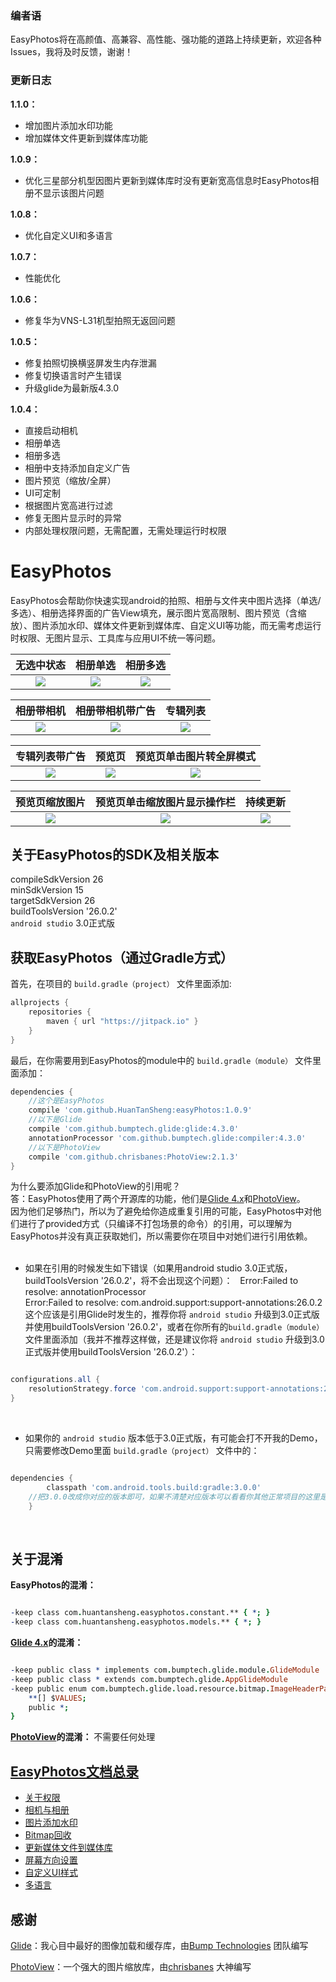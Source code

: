 ### 编者语    

EasyPhotos将在高颜值、高兼容、高性能、强功能的道路上持续更新，欢迎各种Issues，我将及时反馈，谢谢！

### 更新日志   
**1.1.0：**   
- 增加图片添加水印功能  
- 增加媒体文件更新到媒体库功能

**1.0.9：**   
- 优化三星部分机型因图片更新到媒体库时没有更新宽高信息时EasyPhotos相册不显示该图片问题

**1.0.8：**   
- 优化自定义UI和多语言

**1.0.7：**   
- 性能优化

**1.0.6：**   
- 修复华为VNS-L31机型拍照无返回问题

**1.0.5：**   
- 修复拍照切换横竖屏发生内存泄漏
- 修复切换语言时产生错误
- 升级glide为最新版4.3.0   

**1.0.4：**    
- 直接启动相机  
- 相册单选  
- 相册多选  
- 相册中支持添加自定义广告  
- 图片预览（缩放/全屏）
- UI可定制  
- 根据图片宽高进行过滤 
- 修复无图片显示时的异常    
- 内部处理权限问题，无需配置，无需处理运行时权限
    
    
    

   
# EasyPhotos
EasyPhotos会帮助你快速实现android的拍照、相册与文件夹中图片选择（单选/多选）、相册选择界面的广告View填充，展示图片宽高限制、图片预览（含缩放）、图片添加水印、媒体文件更新到媒体库、自定义UI等功能，而无需考虑运行时权限、无图片显示、工具库与应用UI不统一等问题。  

| 无选中状态   | 相册单选  | 相册多选 |
|:-----------:|:--------:|:---------:|
|![](images/01.png) | ![](images/02.png) | ![](images/03.png)|  

| 相册带相机 | 相册带相机带广告 | 专辑列表|
|:-------:|:---------:|:---------:|
|![](images/04.png) | ![](images/05.png) | ![](images/06.png)|  

| 专辑列表带广告   |  预览页 | 预览页单击图片转全屏模式 | 
|:-------:|:---------:|:---------:|
|![](images/07.png) | ![](images/08.png) | ![](images/09.png)|   

|预览页缩放图片 | 预览页单击缩放图片显示操作栏| 持续更新 |
|:-------:|:---------:|:---------:|
|![](images/10.png) | ![](images/11.png) | ![](images/01.png)|    
  
    
## 关于EasyPhotos的SDK及相关版本 
compileSdkVersion 26  
minSdkVersion 15  
targetSdkVersion 26  
buildToolsVersion '26.0.2'  
 `android studio` 3.0正式版

## 获取EasyPhotos（通过Gradle方式）
首先，在项目的 `build.gradle（project）` 文件里面添加:

```gradle
allprojects {
	repositories {
        maven { url "https://jitpack.io" }
    }
}
```

最后，在你需要用到EasyPhotos的module中的 `build.gradle（module）` 文件里面添加：
```gradle
dependencies {
    //这个是EasyPhotos
    compile 'com.github.HuanTanSheng:easyPhotos:1.0.9'
    //以下是Glide
    compile 'com.github.bumptech.glide:glide:4.3.0'
    annotationProcessor 'com.github.bumptech.glide:compiler:4.3.0'
    //以下是PhotoView
    compile 'com.github.chrisbanes:PhotoView:2.1.3'
}
```    

为什么要添加Glide和PhotoView的引用呢？  
答：EasyPhotos使用了两个开源库的功能，他们是[Glide 4.x](https://github.com/bumptech/glide)和[PhotoView](https://github.com/chrisbanes/PhotoView)。    
因为他们足够热门，所以为了避免给你造成重复引用的可能，EasyPhotos中对他们进行了provided方式（只编译不打包场景的命令）的引用，可以理解为EasyPhotos并没有真正获取她们，所以需要你在项目中对她们进行引用依赖。  
      
- 如果在引用的时候发生如下错误（如果用android studio 3.0正式版，buildToolsVersion '26.0.2'，将不会出现这个问题）：  
Error:Failed to resolve: annotationProcessor   
Error:Failed to resolve: com.android.support:support-annotations:26.0.2    
这个应该是引用Glide时发生的，推荐你将 `android studio` 升级到3.0正式版并使用buildToolsVersion '26.0.2'，或者在你所有的`build.gradle（module）` 文件里面添加（我并不推荐这样做，还是建议你将 `android studio` 升级到3.0正式版并使用buildToolsVersion '26.0.2'）：  

```gradle  

configurations.all {
    resolutionStrategy.force 'com.android.support:support-annotations:23.1.1'
}  

```    
  
- 如果你的 `android studio` 版本低于3.0正式版，有可能会打不开我的Demo，只需要修改Demo里面 `build.gradle（project）` 文件中的：  
```gradle  

dependencies {
        classpath 'com.android.tools.build:gradle:3.0.0'
	//把3.0.0改成你对应的版本即可，如果不清楚对应版本可以看看你其他正常项目的这里是怎么写的  
	}

```  
  
## 关于混淆    
  
**EasyPhotos的混淆：**  
```pro  

-keep class com.huantansheng.easyphotos.constant.** { *; }  
-keep class com.huantansheng.easyphotos.models.** { *; }

```
**[Glide 4.x](https://github.com/bumptech/glide)的混淆：**   
```pro  

-keep public class * implements com.bumptech.glide.module.GlideModule
-keep public class * extends com.bumptech.glide.AppGlideModule
-keep public enum com.bumptech.glide.load.resource.bitmap.ImageHeaderParser$** {
    **[] $VALUES;
    public *;
}

```

**[PhotoView](https://github.com/chrisbanes/PhotoView)的混淆：** 不需要任何处理


## [EasyPhotos文档总录](https://github.com/HuanTanSheng/EasyPhotos/wiki)
* [关于权限](https://github.com/HuanTanSheng/EasyPhotos/wiki/%E5%85%B3%E4%BA%8E%E6%9D%83%E9%99%90)
* [相机与相册](https://github.com/HuanTanSheng/EasyPhotos/wiki/%E7%9B%B8%E6%9C%BA%E4%B8%8E%E7%9B%B8%E5%86%8C)  
* [图片添加水印](https://github.com/HuanTanSheng/EasyPhotos/wiki/%E5%9B%BE%E7%89%87%E6%B7%BB%E5%8A%A0%E6%B0%B4%E5%8D%B0)
* [Bitmap回收](https://github.com/HuanTanSheng/EasyPhotos/wiki/Bitmap%E5%9B%9E%E6%94%B6)
* [更新媒体文件到媒体库](https://github.com/HuanTanSheng/EasyPhotos/wiki/%E6%9B%B4%E6%96%B0%E5%AA%92%E4%BD%93%E6%96%87%E4%BB%B6%E5%88%B0%E5%AA%92%E4%BD%93%E5%BA%93)
* [屏幕方向设置](https://github.com/HuanTanSheng/EasyPhotos/wiki/%E5%B1%8F%E5%B9%95%E6%96%B9%E5%90%91%E8%AE%BE%E7%BD%AE)
* [自定义UI样式](https://github.com/HuanTanSheng/EasyPhotos/wiki/%E8%87%AA%E5%AE%9A%E4%B9%89UI%E6%A0%B7%E5%BC%8F)
* [多语言](https://github.com/HuanTanSheng/EasyPhotos/wiki/%E5%A4%9A%E8%AF%AD%E8%A8%80)

## 感谢 
[Glide](https://github.com/bumptech/glide)：我心目中最好的图像加载和缓存库，由[Bump Technologies](https://github.com/bumptech) 团队编写    

[PhotoView](https://github.com/chrisbanes/PhotoView)：一个强大的图片缩放库，由[chrisbanes](https://github.com/chrisbanes) 大神编写    

